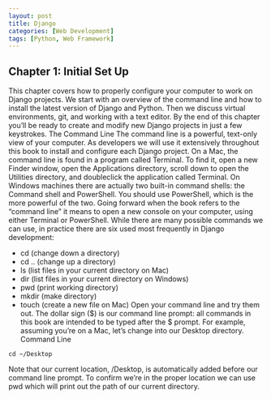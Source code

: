 ```yaml
---
layout: post
title: Django
categories: [Web Development]
tags: [Python, Web Framework]
---
```



## Chapter 1: Initial Set Up

This chapter covers how to properly configure your computer to work on Django projects. We
start with an overview of the command line and how to install the latest version of Django and
Python. Then we discuss virtual environments, git, and working with a text editor. By the end of
this chapter you’ll be ready to create and modify new Django projects in just a few keystrokes.
The Command Line
The command line is a powerful, text-only view of your computer. As developers we will use it
extensively throughout this book to install and configure each Django project.
On a Mac, the command line is found in a program called Terminal. To find it, open a new Finder
window, open the Applications directory, scroll down to open the Utilities directory, and doubleclick
the application called Terminal.
On Windows machines there are actually two built-in command shells: the Command shell and
PowerShell. You should use PowerShell, which is the more powerful of the two.
Going forward when the book refers to the “command line” it means to open a new console on
your computer, using either Terminal or PowerShell.
While there are many possible commands we can use, in practice there are six used most
frequently in Django development:
- cd (change down a directory)
- cd .. (change up a directory)
- ls (list files in your current directory on Mac)
- dir (list files in your current directory on Windows)
- pwd (print working directory)
- mkdir (make directory)
- touch (create a new file on Mac)
Open your command line and try them out. The dollar sign ($) is our command line prompt: all
commands in this book are intended to be typed after the $ prompt.
For example, assuming you’re on a Mac, let’s change into our Desktop directory.
Command Line
``` 
cd ~/Desktop
```
Note that our current location, /Desktop, is automatically added before our command line
prompt. To confirm we’re in the proper location we can use pwd which will print out the path of
our current directory.